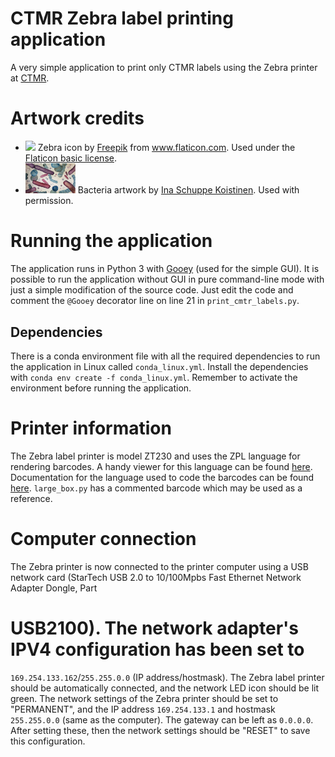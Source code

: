 # CTMR Zebra label printing application
A very simple application to print only CTMR labels using the Zebra printer
at [CTMR](http://ki.se/en/research/centre-for-translational-microbiome-research-ctmr).

# Artwork credits
* <img src="https://image.flaticon.com/icons/svg/141/141701.svg" width=40> Zebra icon by [Freepik](www.freepik.com) from www.flaticon.com. Used under the [Flaticon basic license](http://file000.flaticon.com/downloads/license/license.pdf).
* <img src="img/config_icon.png" width=80> Bacteria artwork by [Ina Schuppe Koistinen](http://www.inasakvareller.se/). Used with permission.

# Running the application
The application runs in Python 3 with
[Gooey](https://github.com/chriskiehl/Gooey) (used for the simple GUI). It is
possible to run the application without GUI in pure command-line mode with just
a simple modification of the source code. Just edit the code and comment the
`@Gooey` decorator line on line 21 in `print_cmtr_labels.py`.

## Dependencies
There is a conda environment file with all the required dependencies to run
the application in Linux called `conda_linux.yml`. Install the dependencies
with `conda env create -f conda_linux.yml`. Remember to activate the environment
before running the application.

# Printer information
The Zebra label printer is model ZT230 and uses the ZPL language for rendering
barcodes. A handy viewer for this language can be found [here](http://labelary.com/viewer.html).
Documentation for the language used to code the barcodes can be found [here](https://www.zebra.com/content/dam/zebra/manuals/printers/common/programming/zpl-zbi2-pm-en.pdf).
`large_box.py` has a commented barcode which may be used as a reference.

# Computer connection
The Zebra printer is now connected to the printer computer using a USB network
card (StarTech USB 2.0 to 10/100Mpbs Fast Ethernet Network Adapter Dongle, Part
# USB2100). The network adapter's IPV4 configuration has been set to
`169.254.133.162`/`255.255.0.0` (IP address/hostmask).  The Zebra label printer
should be automatically connected, and the network LED icon should be lit
green.
The network settings of the Zebra printer should be set to "PERMANENT",
and the IP address `169.254.133.1` and hostmask `255.255.0.0` (same as the
computer).  The gateway can be left as `0.0.0.0`. After setting these,  then
the network settings should be "RESET" to save this configuration.
